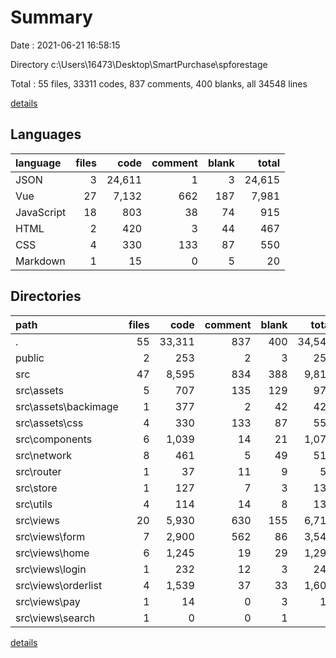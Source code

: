 # Summary

Date : 2021-06-21 16:58:15

Directory c:\Users\16473\Desktop\SmartPurchase\spforestage

Total : 55 files,  33311 codes, 837 comments, 400 blanks, all 34548 lines

[details](details.md)

## Languages
| language | files | code | comment | blank | total |
| :--- | ---: | ---: | ---: | ---: | ---: |
| JSON | 3 | 24,611 | 1 | 3 | 24,615 |
| Vue | 27 | 7,132 | 662 | 187 | 7,981 |
| JavaScript | 18 | 803 | 38 | 74 | 915 |
| HTML | 2 | 420 | 3 | 44 | 467 |
| CSS | 4 | 330 | 133 | 87 | 550 |
| Markdown | 1 | 15 | 0 | 5 | 20 |

## Directories
| path | files | code | comment | blank | total |
| :--- | ---: | ---: | ---: | ---: | ---: |
| . | 55 | 33,311 | 837 | 400 | 34,548 |
| public | 2 | 253 | 2 | 3 | 258 |
| src | 47 | 8,595 | 834 | 388 | 9,817 |
| src\assets | 5 | 707 | 135 | 129 | 971 |
| src\assets\backimage | 1 | 377 | 2 | 42 | 421 |
| src\assets\css | 4 | 330 | 133 | 87 | 550 |
| src\components | 6 | 1,039 | 14 | 21 | 1,074 |
| src\network | 8 | 461 | 5 | 49 | 515 |
| src\router | 1 | 37 | 11 | 9 | 57 |
| src\store | 1 | 127 | 7 | 3 | 137 |
| src\utils | 4 | 114 | 14 | 8 | 136 |
| src\views | 20 | 5,930 | 630 | 155 | 6,715 |
| src\views\form | 7 | 2,900 | 562 | 86 | 3,548 |
| src\views\home | 6 | 1,245 | 19 | 29 | 1,293 |
| src\views\login | 1 | 232 | 12 | 3 | 247 |
| src\views\orderlist | 4 | 1,539 | 37 | 33 | 1,609 |
| src\views\pay | 1 | 14 | 0 | 3 | 17 |
| src\views\search | 1 | 0 | 0 | 1 | 1 |

[details](details.md)